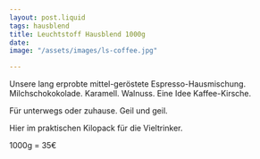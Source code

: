 ```yaml
---
layout: post.liquid
tags: hausblend
title: Leuchtstoff Hausblend 1000g
date: 
image: "/assets/images/ls-coffee.jpg"

---
```

Unsere lang erprobte mittel-geröstete Espresso-Hausmischung. Milchschokokolade. Karamell. Walnuss. Eine Idee Kaffee-Kirsche.

Für unterwegs oder zuhause. Geil und geil.

Hier im praktischen Kilopack für die Vieltrinker.

1000g = 35€